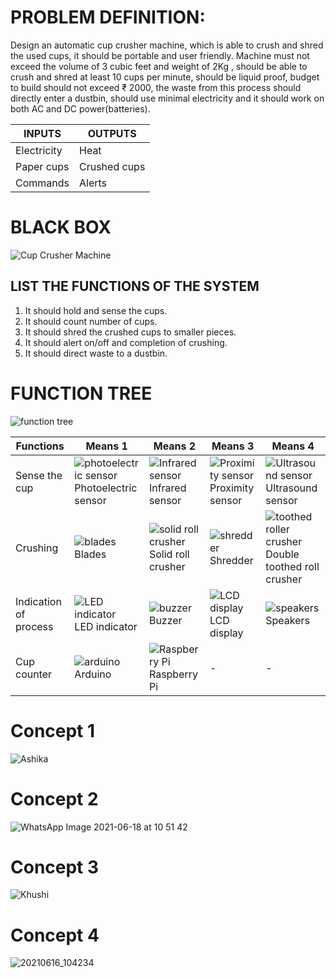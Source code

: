 # PROBLEM DEFINITION:
Design an automatic cup crusher machine, which is able to crush and shred the used cups, it should be portable and user friendly. Machine must not exceed the volume of 3 cubic feet and weight of 2Kg , should be able to crush and shred at least 10 cups per minute, should be liquid proof, budget to build should not exceed ₹ 2000, the waste from this process should directly enter a dustbin, should use minimal electricity and it should work on both AC and DC power(batteries).

 INPUTS | OUTPUTS
 ------ | -------
 Electricity | Heat
 Paper cups | Crushed cups
 Commands | Alerts

# BLACK BOX
![Cup Crusher Machine](https://user-images.githubusercontent.com/83571153/119839303-b2d40f00-bf21-11eb-9124-35809b97e22b.png)

## LIST THE FUNCTIONS OF THE SYSTEM
1. It should hold and sense the cups.
2. It should count number of cups.
3. It should shred the crushed cups to smaller pieces.
4. It should alert on/off and completion of crushing.
5. It should direct waste to a dustbin.

# FUNCTION TREE
![function tree](https://user-images.githubusercontent.com/83631820/123065496-d27d2b00-d42c-11eb-9fe5-4b277a9d2016.jpg)



Functions | Means 1 | Means 2 | Means 3 | Means 4
--------- | ------- | ------- | ------- | -------
| Sense the cup |  ![photoelectric sensor](https://user-images.githubusercontent.com/83571153/119974152-f9814200-bfd1-11eb-80dd-0b1909d288e7.jpg) Photoelectric sensor |  ![Infrared sensor](https://user-images.githubusercontent.com/83571153/119974208-0867f480-bfd2-11eb-9692-e7fed6c25886.jpg) Infrared sensor |  ![Proximity sensor](https://user-images.githubusercontent.com/83571153/119974279-1584e380-bfd2-11eb-9182-05c237f4cbc7.jpg) Proximity sensor |  ![Ultrasound sensor](https://user-images.githubusercontent.com/83571153/119974339-259cc300-bfd2-11eb-83e1-7a5d2d6faf58.jpg) Ultrasound sensor |
| Crushing |  ![blades](https://user-images.githubusercontent.com/83571153/119974382-33eadf00-bfd2-11eb-9da8-dae7411f9574.jpg) Blades |  ![solid roll crusher](https://user-images.githubusercontent.com/83571153/119974417-3d744700-bfd2-11eb-9d41-60139af12300.jpg) Solid roll crusher |  ![shredder](https://user-images.githubusercontent.com/83571153/119974443-47964580-bfd2-11eb-992d-e1d8363cd094.jpg) Shredder |  ![toothed roller crusher](https://user-images.githubusercontent.com/83571153/119974492-58df5200-bfd2-11eb-9d8d-93556f38a4e3.jpg) Double toothed roll crusher |
| Indication of process |  ![LED indicator](https://user-images.githubusercontent.com/83571153/119974519-63015080-bfd2-11eb-9f7b-c8e7249eec1c.jpg) LED indicator |  ![buzzer](https://user-images.githubusercontent.com/83571153/119974548-6d234f00-bfd2-11eb-8611-fa745c654bee.jpg) Buzzer |  ![LCD display](https://user-images.githubusercontent.com/83571153/119974567-74e2f380-bfd2-11eb-8c62-9f7cd5817e56.jpg) LCD display |  ![speakers](https://user-images.githubusercontent.com/83571153/119974614-80361f00-bfd2-11eb-8e4d-428aa1236de9.jpg) Speakers |
| Cup counter |  ![arduino](https://user-images.githubusercontent.com/83571153/119974639-888e5a00-bfd2-11eb-895d-ce455b39fa93.jpg) Arduino |  ![Raspberry Pi](https://user-images.githubusercontent.com/83571153/119974669-9217c200-bfd2-11eb-8f00-abaab737c28c.jpg) Raspberry Pi | - | - |

# Concept 1
![Ashika](https://user-images.githubusercontent.com/83631820/122509631-bb4fcf00-d021-11eb-8605-3d6c0fd53613.jpg)


# Concept 2
![WhatsApp Image 2021-06-18 at 10 51 42](https://user-images.githubusercontent.com/76871537/122510982-2ac6be00-d024-11eb-8a90-61fc9c39865f.jpeg)

# Concept 3
![Khushi](https://user-images.githubusercontent.com/83631820/122429914-c4548800-cfb0-11eb-8972-1ebf850e6c2c.jpg)

# Concept 4
![20210616_104234](https://user-images.githubusercontent.com/83571153/122161992-6466c000-ce90-11eb-9f84-7a1dcaaef27a.jpg)